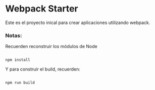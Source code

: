 # Webpack Starter

Este es el proyecto inical para crear aplicaciones utilizando webpack.

### Notas:
Recuerden reconstruir los módulos de Node

```

npm install

```

Y para construir el build, recuerden:
```

npm run build

```
